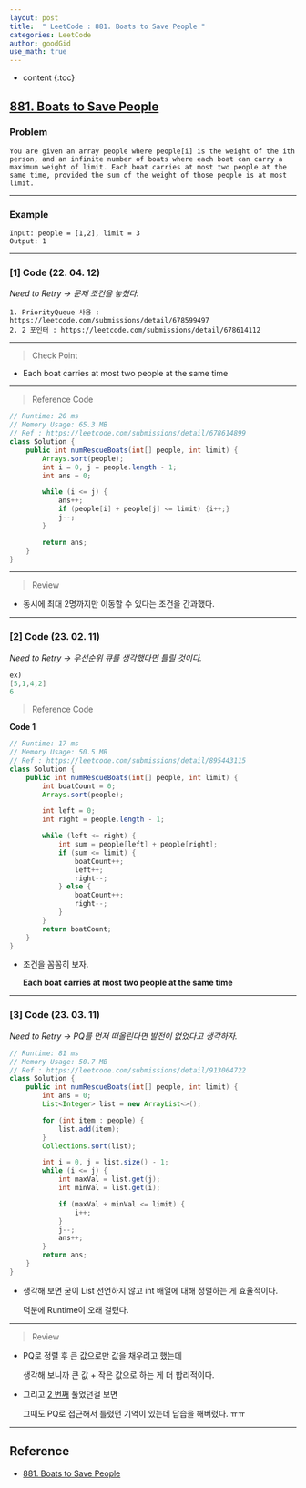 ```yaml
---
layout: post
title:  " LeetCode : 881. Boats to Save People "
categories: LeetCode
author: goodGid
use_math: true
---
```

* content
{:toc}

## [881. Boats to Save People](https://leetcode.com/problems/boats-to-save-people)

### Problem

```
You are given an array people where people[i] is the weight of the ith person, and an infinite number of boats where each boat can carry a maximum weight of limit. Each boat carries at most two people at the same time, provided the sum of the weight of those people is at most limit.
```


---

### Example

```
Input: people = [1,2], limit = 3
Output: 1
```

---

### [1] Code (22. 04. 12)

*Need to Retry -> 문제 조건을 놓쳤다.*

```
1. PriorityQueue 사용 : https://leetcode.com/submissions/detail/678599497
2. 2 포인터 : https://leetcode.com/submissions/detail/678614112
```

---

> Check Point

* Each boat carries at most two people at the same time

---

> Reference Code

``` java
// Runtime: 20 ms
// Memory Usage: 65.3 MB
// Ref : https://leetcode.com/submissions/detail/678614899
class Solution {
    public int numRescueBoats(int[] people, int limit) {
        Arrays.sort(people);
        int i = 0, j = people.length - 1;
        int ans = 0;

        while (i <= j) {
            ans++;
            if (people[i] + people[j] <= limit) {i++;}
            j--;
        }

        return ans;
    }
}
```

---

> Review

* 동시에 최대 2명까지만 이동할 수 있다는 조건을 간과했다.

---

### [2] Code (23. 02. 11)

*Need to Retry -> 우선순위 큐를 생각했다면 틀릴 것이다.*

``` java
ex)
[5,1,4,2]
6
```

> Reference Code

**Code 1**

``` java
// Runtime: 17 ms
// Memory Usage: 50.5 MB
// Ref : https://leetcode.com/submissions/detail/895443115
class Solution {
    public int numRescueBoats(int[] people, int limit) {
        int boatCount = 0;
        Arrays.sort(people);

        int left = 0;
        int right = people.length - 1;

        while (left <= right) {
            int sum = people[left] + people[right];
            if (sum <= limit) {
                boatCount++;
                left++;
                right--;
            } else {
                boatCount++;
                right--;
            }
        }
        return boatCount;
    }
}
```

* 조건을 꼼꼼히 보자.

  **Each boat carries at most two people at the same time**

---

### [3] Code (23. 03. 11)

*Need to Retry -> PQ를 먼저 떠올린다면 발전이 없었다고 생각하자.*

``` java
// Runtime: 81 ms
// Memory Usage: 50.7 MB
// Ref : https://leetcode.com/submissions/detail/913064722
class Solution {
    public int numRescueBoats(int[] people, int limit) {
        int ans = 0;
        List<Integer> list = new ArrayList<>();

        for (int item : people) {
            list.add(item);
        }
        Collections.sort(list);

        int i = 0, j = list.size() - 1;
        while (i <= j) {
            int maxVal = list.get(j);
            int minVal = list.get(i);

            if (maxVal + minVal <= limit) {
                i++;
            }
            j--;
            ans++;
        }
        return ans;
    }
}
```

* 생각해 보면 굳이 List 선언하지 않고 int 배열에 대해 정렬하는 게 효율적이다.

  덕분에 Runtime이 오래 걸렸다.

---

> Review

* PQ로 정렬 후 큰 값으로만 값을 채우려고 했는데

  생각해 보니까 큰 값 + 작은 값으로 하는 게 더 합리적이다.


* 그리고 [2 번째]({{site.url}}/LeetCode-Boats-to-Save-People/#2-code-23-02-11) 풀었던걸 보면

  그때도 PQ로 접근해서 틀렸던 기억이 있는데 답습을 해버렸다. ㅠㅠ


---

## Reference

* [881. Boats to Save People](https://leetcode.com/problems/boats-to-save-people)